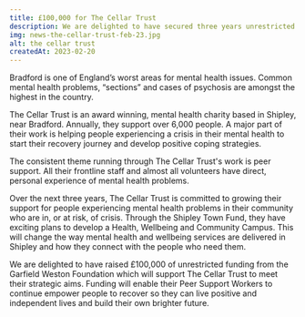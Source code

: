 ```yaml
---
title: £100,000 for The Cellar Trust
description: We are delighted to have secured three years unrestricted funding from the Garfield Weston Foundation to support people year with mental health problems in Bradford and surrounding communities who are at risk of crisis.
img: news-the-cellar-trust-feb-23.jpg
alt: the cellar trust
createdAt: 2023-02-20
---
```


Bradford is one of England’s worst areas for mental health issues. Common mental health problems, “sections” and cases of psychosis are amongst the highest in the country.

The Cellar Trust is an award winning, mental health charity based in Shipley, near Bradford. Annually, they support over 6,000 people. A major part of their work is helping people experiencing a crisis in their mental health to start their recovery journey and develop positive coping strategies.

The consistent theme running through The Cellar Trust's work is peer support. All their frontline staff and almost all volunteers have direct, personal experience of mental health problems.

Over the next three years, The Cellar Trust is committed to growing their support for people experiencing mental health problems in their community who are in, or at risk, of crisis. Through the Shipley Town Fund, they have exciting plans to develop a Health, Wellbeing and Community Campus. This will change the way mental health and wellbeing services are delivered in Shipley and how they connect with the people who need them.

We are delighted to have raised £100,000 of unrestricted funding from the Garfield Weston Foundation which will support The Cellar Trust to meet their strategic aims. Funding will enable their Peer Support Workers to continue empower people to recover so they can live positive and independent lives and build their own brighter future.

